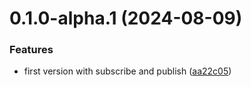 # 0.1.0-alpha.1 (2024-08-09)


### Features

* first version with subscribe and publish ([aa22c05](https://github.com/leggetter/hookdeck-pubsub/commit/aa22c05ae1a42b532903c1bc2556a690345033bc))



